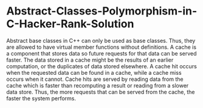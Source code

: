 # Abstract-Classes-Polymorphism-in-C-Hacker-Rank-Solution
Abstract base classes in C++ can only be used as base classes. Thus, they are allowed to have virtual member functions without definitions.  A cache is a component that stores data so future requests for that data can be served faster. The data stored in a cache might be the results of an earlier computation, or the duplicates of data stored elsewhere. A cache hit occurs when the requested data can be found in a cache, while a cache miss occurs when it cannot. Cache hits are served by reading data from the cache which is faster than recomputing a result or reading from a slower data store. Thus, the more requests that can be served from the cache, the faster the system performs.
